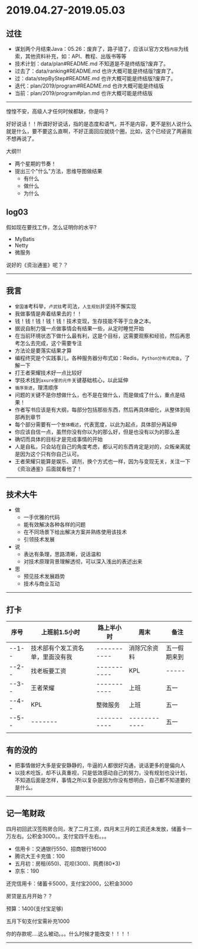#   2019.04.27-2019.05.03

##  过往
-   谋划两个月结束Java：05.26：废弃了，路子错了，应该以官方文档`内容`为线索，其他资料补充，如：API、教程、出版书等等
-   技术计划：data/plan#README.md 不知道是不是终结版?废弃了。
-   过去了：data/ranking#README.md 也许大概可能是终结版?废弃了。
-   过：data/stepByStep#README.md 也许大概可能是终结版?废弃了。
-   迭代：plan/2019/program#README.md 也许大概可能是终结版
-   当前：plan/2019/program#plan.md 也许大概可能是终结版

----

惶惶不安，高级人才任何时候都缺，你是吗？

好好说话！！所谓好好说话，指的是态度和语气，并不是内容，更不是别人说什么就是什么，要不要这么直啊，不好正面回应就绕个圈，比如，这个已经说了两遍我不想再说了。

大纲!!!

-   两个星期的节奏！
-   提出三个"什么"方法，思维导图做结果
    -   有什么
    -   做什么
    -   为什么


##  log03

假如现在要找工作，怎么证明你的水平?

-   MyBatis
-   Netty
-   微服务

说好的《资治通鉴》呢？？

----


##  我言
-   `曾国潘`考科举，`卢武铉`考司法，`人生规划`并坚持不懈实现
-   我做事情是奔着结果去的！！
-   钱！钱！钱！钱！钱！技术变现，生存技能不等于立身之本。
-   据说自制力强一点做事情会有结果一些，从定时睡觉开始
-   在当前环境状态下做什么最有利，这是个目标，这需要观察和经验，然后再思考怎么去完成，这个需要专注
-   方法论是要落实结果才算
-   编程终究是个实践事儿，各种服务器分布式如：Redis，`Python分布式爬虫`，了解一下
-   打王者荣耀技术好一点比较好
-   学技术找到`axure里的元件`关键基础核心，以此延伸
-   `循序渐进`，理清顺序
-   问题的关键不是你想做什么，也不是在做什么，而是做成了什么，重点是结果！
-   作者写书应该是有大纲，每部分包括那些东西，然后再具体细化，从整体到局部再到章节
-   每个部分需要有一个`整体概述`，代表宽度，以此为起点，具体部分再延伸
-   你应该自信一点，虽然你没有你以为的那么好，但是也没有以为的那么差
-   确切而具体的目标才是完成事情的开始
-   人是自私，只会站在自己的角度考虑，都认可的东西肯定是对的，众叛亲离就是因为这个只有你自己认可。
-   王者荣耀只能算是娱乐、调剂，换个方式也一样，因为与变现无关，关注一下《资治通鉴》后面就看他了！


----

##  技术大牛
-   做
    -   一手优雅的代码
    -   能有效解决各种各样的问题
    -   在不同场景下给出解决方案并熟练使用该技术
    -   引领技术发展
-   说
    -   表达有条理，思路清晰，说话温和
    -   对技术原理背景理解透彻，可以深入浅出的表述出来
-   思
    -   预见技术发展趋势
    -   技术与商业互动

----

##  打卡
| 序号 |  上班前1.5小时 |  路上半小时  |    周末  | 备注 |
| ---- |  -------   | -------------  |  ------------  |  ----- |  
| --1-- |  技术部有个发工资名单，里面没有我   | -----------  |  消除冗余资料  |  五一假期来到 | 
| --2-- |  找老板要工资   | -----------  |  KPL  |  ----- | 
| --3-- |  王者荣耀   | -----------  |  上班  |  五一 | 
| --4-- |  KPL   | 整微服务  |  上班  |  五一 | 
| --5-- |  -------   | -----------  |  ------------  |  五一 | 
|  |  | |  | |||

##  有的没的
-   把事情做好大多是安安静静的，牛逼的人都很好沟通，说话更多的是偏向人
-   以技术吃饭，却不认真重视，只是低效感动自己的努力，没有规划也没计划，不知道后面是怎样，事情之所以复杂是因为你没有想明白，自己都不知道要的是什么。


----

##  记一笔财政

四月初回武汉签购房合同，发了二月工资，四月末三月的工资还未发放，储蓄卡一万左右。公积金3000。。支付宝四千左右。。。

-   信用卡：交通银行550、招商银行16000
-   腾讯大王卡充值：100
-   五月初：房租(650)、花呗(300)、网费(80*3)
-   京东：190

还完信用卡：储蓄卡5000，支付宝2000，公积金3000

房贷是五月开始？？

预算：1400(支付宝足够)

五月下旬支付宝需补充1000

你的存款呢....这么被动。。。什么时候才能改变！！！！

----